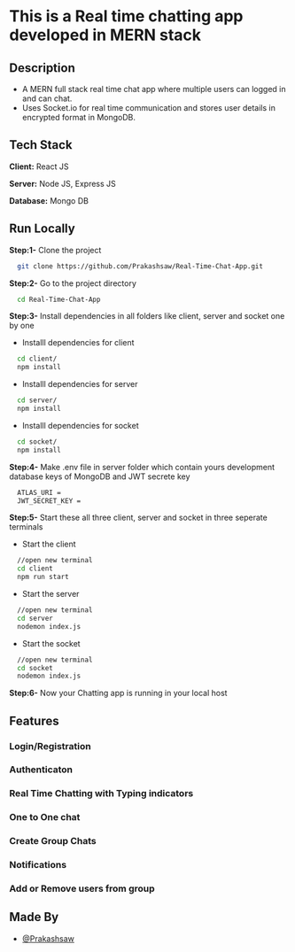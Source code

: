 # This is a Real time chatting app developed in MERN stack

## Description
* A MERN full stack real time chat app where multiple users can logged in and can chat. 
* Uses Socket.io for real time communication and stores user details in encrypted format in MongoDB.

## Tech Stack

**Client:** React JS

**Server:** Node JS, Express JS

**Database:** Mongo DB



## Run Locally

**Step:1-** Clone the project

```bash
  git clone https://github.com/Prakashsaw/Real-Time-Chat-App.git
```

**Step:2-** Go to the project directory

```bash
  cd Real-Time-Chat-App
```

**Step:3-** Install dependencies in all folders like client, server and socket one by one

* Installl dependencies for client
```bash
  cd client/
  npm install
```
* Installl dependencies for server
```bash
  cd server/
  npm install
```
* Installl dependencies for socket
```bash
  cd socket/
  npm install
```

**Step:4-** Make .env file in server folder which contain yours development database keys of MongoDB and JWT secrete key
```bash
  ATLAS_URI = 
  JWT_SECRET_KEY =
```

**Step:5-** Start these all three client, server and socket in three seperate terminals

* Start the client
```bash
  //open new terminal
  cd client
  npm run start
```

* Start the server
```bash
  //open new terminal
  cd server
  nodemon index.js
```
* Start the socket
```bash
  //open new terminal
  cd socket
  nodemon index.js
```

**Step:6-** Now your Chatting app is running in your local host

## Features

### Login/Registration

### Authenticaton

### Real Time Chatting with Typing indicators

### One to One chat

### Create Group Chats

### Notifications 

### Add or Remove users from group


## Made By
- [@Prakashsaw](https://github.com/Prakashsaw)